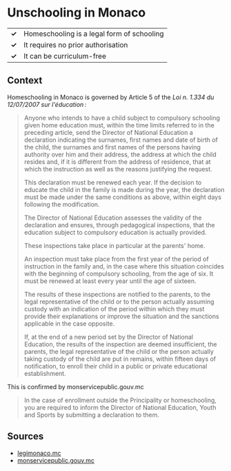 # Unschooling in Monaco

|       |                                            |
| ----- | ------------------------------------------ |
| **✓** | Homeschooling is a legal form of schooling |
| **✓** | It requires no prior authorisation         |
| **✓** | It can be curriculum-free                  |

## Context

Homeschooling in Monaco is governed by Article 5 of the *Loi n. 1.334 du 12/07/2007 sur l'éducation* :

> Anyone who intends to have a child subject to compulsory schooling given home education must,
> within the time limits referred to in the preceding article,
> send the Director of National Education a declaration indicating the surnames,
> first names and date of birth of the child,
> the surnames and first names of the persons having authority over him and their address,
> the address at which the child resides and,
> if it is different from the address of residence,
> that at which the instruction as well as the reasons justifying the request.
>
> This declaration must be renewed each year.
> If the decision to educate the child in the family is made during the year,
> the declaration must be made under the same conditions as above,
> within eight days following the modification.
>
> The Director of National Education assesses the validity of the declaration and ensures,
> through pedagogical inspections,
> that the education subject to compulsory education is actually provided.
>
> These inspections take place in particular at the parents' home.
>
> An inspection must take place from the first year of the period of instruction in the family and,
> in the case where this situation coincides with the beginning of compulsory schooling,
> from the age of six.
> It must be renewed at least every year until the age of sixteen.
>
> The results of these inspections are notified to the parents,
> to the legal representative of the child or to the person actually assuming custody with an indication
> of the period within which they must provide their explanations or improve the situation
> and the sanctions applicable in the case opposite.
>
> If,
> at the end of a new period set by the Director of National Education,
> the results of the inspection are deemed insufficient, the parents,
> the legal representative of the child or the person actually taking custody of the child are put in remains,
> within fifteen days of notification, to enroll their child in a public or private educational establishment.

This is confirmed by monservicepublic.gouv.mc

> In the case of enrollment outside the Principality or homeschooling, you are required to inform the Director of National Education, Youth and Sports by submitting a declaration to them.

## Sources

- [legimonaco.mc](https://www.legimonaco.mc/305/legismclois.nsf/db3b0488a44ebcf9c12574c7002a8e84/2146a055414cc749c125773f003d7302!OpenDocument&Highlight=0,1.334)
- [monservicepublic.gouv.mc](https://monservicepublic.gouv.mc/thematiques/education/enseignement/inscriptions/inscrire-votre-enfant-en-ecole-elementaire-cp-ce1-ce2-cm1-et-cm2)
